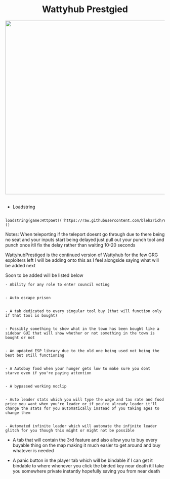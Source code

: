 <h1 align="center"> Wattyhub Prestgied </h1> 
<p align= "center"> <kbd> <img  src="https://i.imgur.com/mvSpgtM.png"width="550"> </kbd><br><br>



- Loadstring
```
 loadstring(game:HttpGet(('https://raw.githubusercontent.com/bleh2rich/WattyhubPrestiged/main/WattyhubPrestiged.lua'),true))()
```

Notes: When teleporting if the teleport doesnt go through due to there being no seat and your inputs start being delayed just pull out your punch tool and punch once itll fix the delay rather than waiting 10-20 seconds

WattyhubPrestiged is the continued version of Wattyhub for the few GRG exploiters left I will be adding onto this as I feel alongside saying what will be added next

Soon to be added will be listed below
```
- Ability for any role to enter council voting


- Auto escape prison


- A tab dedicated to every singular tool buy (that will function only if that tool is bought)


- Possibly something to show what in the town has been bought like a sidebar GUI that will show whether or not something in the town is bought or not


- An updated ESP library due to the old one being used not being the best but still functioning


- A Autobuy food when your hunger gets low to make sure you dont starve even if you're paying attention


- A bypassed working noclip


- Auto leader stats which you will type the wage and tax rate and food price you want when you're leader or if you're already leader it'll change the stats for you automatically instead of you taking ages to change them


- Automated infinite leader which will automate the infinite leader glitch for you though this might or might not be possible
```

- A tab that will contain the 3rd feature and also allow you to buy every buyable thing on the map making it much easier to get around and buy whatever is needed


- A panic button in the player tab which will be bindable if I can get it bindable to where whenever you click the binded key near death itll take you somewhere private instantly hopefully saving you from near death
